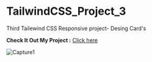 # TailwindCSS_Project_3

Third Tailewind CSS Responsive project- Desing Card's

**Check It Out My Project :** [Click here]()

![Capture1](https://github.com/SanketP100/TailwindCSS_Project_3/assets/153346394/22a3a86f-f9d5-41d6-81f1-1f225a3306be)
